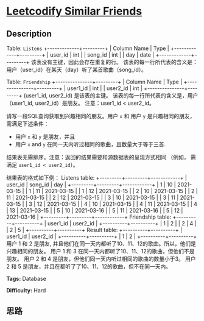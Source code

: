 # [Leetcodify Similar Friends][title]

## Description

Table: `Listens`
            +-------------+---------+    | Column Name | Type    |    +-------------+---------+    | user_id     | int     |    | song_id     | int     |    | day         | date    |    +-------------+---------+    该表没有主键，因此会存在重复的行。    该表的每一行所代表的含义是：用户（user_id）在某天（day）听了某首歌曲（song_id）。    

Table: `Friendship`
            +---------------+---------+    | Column Name   | Type    |    +---------------+---------+    | user1_id      | int     |    | user2_id      | int     |    +---------------+---------+    (user1_id, user2_id) 是该表的主键。    该表的每一行所代表的含义是，用户（user1_id, user2_id）是朋友。    注意：user1_id < user2_id。    

请写一段SQL查询获取到兴趣相同的朋友。用户 `x` 和 用户 `y` 是兴趣相同的朋友，需满足下述条件：

  * 用户 `x` 和 `y` 是朋友，并且
  * 用户 `x` and `y` 在同一天内听过相同的歌曲，且数量大于等于三首.

结果表无需排序。注意：返回的结果需要和源数据表的呈现方式相同 （例如， 需满足 `user1_id < user2_id`）。

结果表的格式如下例：
            Listens table:    +---------+---------+------------+    | user_id | song_id | day        |    +---------+---------+------------+    | 1       | 10      | 2021-03-15 |    | 1       | 11      | 2021-03-15 |    | 1       | 12      | 2021-03-15 |    | 2       | 10      | 2021-03-15 |    | 2       | 11      | 2021-03-15 |    | 2       | 12      | 2021-03-15 |    | 3       | 10      | 2021-03-15 |    | 3       | 11      | 2021-03-15 |    | 3       | 12      | 2021-03-15 |    | 4       | 10      | 2021-03-15 |    | 4       | 11      | 2021-03-15 |    | 4       | 13      | 2021-03-15 |    | 5       | 10      | 2021-03-16 |    | 5       | 11      | 2021-03-16 |    | 5       | 12      | 2021-03-16 |    +---------+---------+------------+        Friendship table:    +----------+----------+    | user1_id | user2_id |    +----------+----------+    | 1        | 2        |    | 2        | 4        |    | 2        | 5        |    +----------+----------+        Result table:    +----------+----------+    | user1_id | user2_id |    +----------+----------+    | 1        | 2        |    +----------+----------+        用户 1 和 2 是朋友, 并且他们在同一天内都听了10、11、12的歌曲。所以，他们是兴趣相同的朋友。    用户 1 和 3 在同一天内都听了10、11、12的歌曲，但他们不是朋友。    用户 2 和 4 是朋友，但他们同一天内听过相同的歌曲的数量小于3。    用户 2 和 5 是朋友，并且在都听了了10、11、12的歌曲，但不在同一天内。


**Tags:** Database

**Difficulty:** Hard

## 思路

[title]: https://leetcode-cn.com/problems/leetcodify-similar-friends
